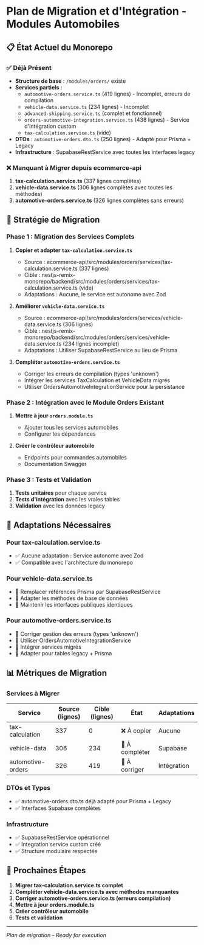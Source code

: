 # Plan de Migration et d'Intégration - Modules Automobiles

## 📋 État Actuel du Monorepo

### ✅ Déjà Présent
- **Structure de base** : `/modules/orders/` existe
- **Services partiels** :
  - `automotive-orders.service.ts` (419 lignes) - Incomplet, erreurs de compilation
  - `vehicle-data.service.ts` (234 lignes) - Incomplet
  - `advanced-shipping.service.ts` (complet et fonctionnel)
  - `orders-automotive-integration.service.ts` (438 lignes) - Service d'intégration custom
  - `tax-calculation.service.ts` (vide)
- **DTOs** : `automotive-orders.dto.ts` (250 lignes) - Adapté pour Prisma + Legacy
- **Infrastructure** : SupabaseRestService avec toutes les interfaces legacy

### ❌ Manquant à Migrer depuis ecommerce-api
1. **tax-calculation.service.ts** (337 lignes complètes)
2. **vehicle-data.service.ts** (306 lignes complètes avec toutes les méthodes)
3. **automotive-orders.service.ts** (326 lignes complètes sans erreurs)

## 🎯 Stratégie de Migration

### Phase 1 : Migration des Services Complets
1. **Copier et adapter `tax-calculation.service.ts`**
   - Source : ecommerce-api/src/modules/orders/services/tax-calculation.service.ts (337 lignes)
   - Cible : nestjs-remix-monorepo/backend/src/modules/orders/services/tax-calculation.service.ts (vide)
   - Adaptations : Aucune, le service est autonome avec Zod

2. **Améliorer `vehicle-data.service.ts`**
   - Source : ecommerce-api/src/modules/orders/services/vehicle-data.service.ts (306 lignes)
   - Cible : nestjs-remix-monorepo/backend/src/modules/orders/services/vehicle-data.service.ts (234 lignes incomplet)
   - Adaptations : Utiliser SupabaseRestService au lieu de Prisma

3. **Compléter `automotive-orders.service.ts`**
   - Corriger les erreurs de compilation (types 'unknown')
   - Intégrer les services TaxCalculation et VehicleData migrés
   - Utiliser OrdersAutomotiveIntegrationService pour la persistance

### Phase 2 : Intégration avec le Module Orders Existant
1. **Mettre à jour `orders.module.ts`**
   - Ajouter tous les services automobiles
   - Configurer les dépendances

2. **Créer le contrôleur automobile**
   - Endpoints pour commandes automobiles
   - Documentation Swagger

### Phase 3 : Tests et Validation
1. **Tests unitaires** pour chaque service
2. **Tests d'intégration** avec les vraies tables
3. **Validation** avec les données legacy

## 🔧 Adaptations Nécessaires

### Pour tax-calculation.service.ts
- ✅ Aucune adaptation : Service autonome avec Zod
- ✅ Compatible avec l'architecture du monorepo

### Pour vehicle-data.service.ts
- 🔄 Remplacer références Prisma par SupabaseRestService
- 🔄 Adapter les méthodes de base de données
- 🔄 Maintenir les interfaces publiques identiques

### Pour automotive-orders.service.ts
- 🔄 Corriger gestion des erreurs (types 'unknown')
- 🔄 Utiliser OrdersAutomotiveIntegrationService
- 🔄 Intégrer services migrés
- 🔄 Adapter pour tables legacy + Prisma

## 📊 Métriques de Migration

### Services à Migrer
| Service | Source (lignes) | Cible (lignes) | État | Adaptations |
|---------|----------------|-----------------|------|-------------|
| tax-calculation | 337 | 0 | ❌ À copier | Aucune |
| vehicle-data | 306 | 234 | 🔄 À compléter | Supabase |
| automotive-orders | 326 | 419 | 🔄 À corriger | Intégration |

### DTOs et Types
- ✅ automotive-orders.dto.ts déjà adapté pour Prisma + Legacy
- ✅ Interfaces Supabase complètes

### Infrastructure
- ✅ SupabaseRestService opérationnel
- ✅ Integration service custom créé
- ✅ Structure modulaire respectée

## 🚀 Prochaines Étapes

1. **Migrer tax-calculation.service.ts complet**
2. **Compléter vehicle-data.service.ts avec méthodes manquantes**
3. **Corriger automotive-orders.service.ts (erreurs compilation)**
4. **Mettre à jour orders.module.ts**
5. **Créer contrôleur automobile**
6. **Tests et validation**

---
*Plan de migration - Ready for execution*
